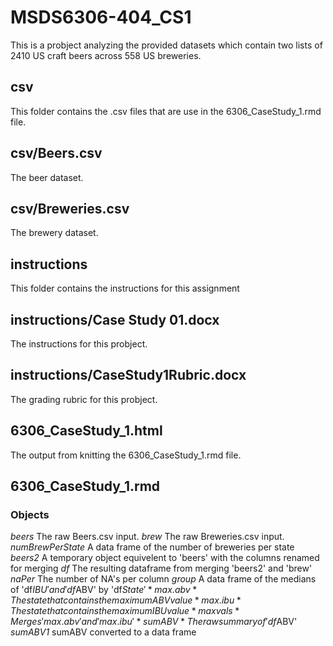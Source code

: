 # MSDS6306-404_CS1
This is a probject analyzing the provided datasets which contain two lists of 2410 US craft beers across 558 US breweries.

## csv
This folder contains the .csv files that are use in the 6306_CaseStudy_1.rmd file.

## csv/Beers.csv
The beer dataset.

## csv/Breweries.csv
The brewery dataset.

## instructions
This folder contains the instructions for this assignment

## instructions/Case Study 01.docx
The instructions for this probject.

## instructions/CaseStudy1Rubric.docx
The grading rubric for this probject.

## 6306_CaseStudy_1.html
The output from knitting the 6306_CaseStudy_1.rmd file.

## 6306_CaseStudy_1.rmd
### Objects
*beers*		The raw Beers.csv input.
*brew*		The raw Breweries.csv input.
*numBrewPerState*	A data frame of the number of breweries per state
*beers2*		A temporary object equivelent to 'beers' with the columns renamed for merging
*df*		The resulting dataframe from merging 'beers2' and 'brew'
*naPer*		The number of NA's per column
*group*		A data frame of the medians of 'df$IBU' and 'df$ABV' by 'df$State'
*max.abv*	The state that contains the maximum ABV value
*max.ibu*	The state that contains the maximum IBU value
*maxvals*	Merges 'max.abv' and 'max.ibu'
*sumABV*	The raw summary of 'df$ABV'
*sumABV1*	sumABV converted to a data frame
